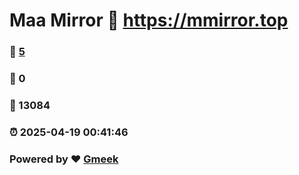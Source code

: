 # Maa Mirror :link: https://mmirror.top 
### :page_facing_up: [5](https://mmirror.top/tag.html) 
### :speech_balloon: 0 
### :hibiscus: 13084 
### :alarm_clock: 2025-04-19 00:41:46 
### Powered by :heart: [Gmeek](https://github.com/Meekdai/Gmeek)
